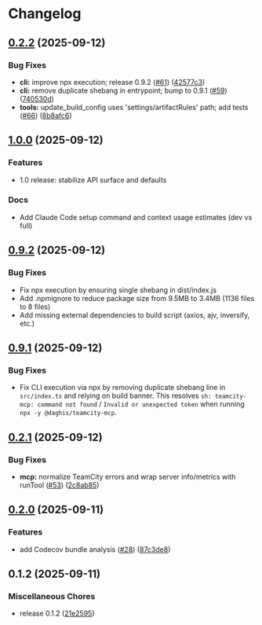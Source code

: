 # Changelog

## [0.2.2](https://github.com/Daghis/teamcity-mcp/compare/v0.2.1...v0.2.2) (2025-09-12)


### Bug Fixes

* **cli:** improve npx execution; release 0.9.2 ([#61](https://github.com/Daghis/teamcity-mcp/issues/61)) ([42577c3](https://github.com/Daghis/teamcity-mcp/commit/42577c3ed78dd7e29f21f6c8138d96da49582892))
* **cli:** remove duplicate shebang in entrypoint; bump to 0.9.1 ([#59](https://github.com/Daghis/teamcity-mcp/issues/59)) ([740530d](https://github.com/Daghis/teamcity-mcp/commit/740530d7bfba6bc81a42f8057fd017a2f8cae14e))
* **tools:** update_build_config uses 'settings/artifactRules' path; add tests ([#66](https://github.com/Daghis/teamcity-mcp/issues/66)) ([8b8afc6](https://github.com/Daghis/teamcity-mcp/commit/8b8afc6f41038bcde21a50a8662f90fa4acb7e9a))

## [1.0.0](https://github.com/Daghis/teamcity-mcp/compare/v0.9.2...v1.0.0) (2025-09-12)

### Features
- 1.0 release: stabilize API surface and defaults

### Docs
- Add Claude Code setup command and context usage estimates (dev vs full)

## [0.9.2](https://github.com/Daghis/teamcity-mcp/compare/v0.9.1...v0.9.2) (2025-09-12)

### Bug Fixes
- Fix npx execution by ensuring single shebang in dist/index.js
- Add .npmignore to reduce package size from 9.5MB to 3.4MB (1136 files to 8 files)
- Add missing external dependencies to build script (axios, ajv, inversify, etc.)

## [0.9.1](https://github.com/Daghis/teamcity-mcp/compare/v0.9.0...v0.9.1) (2025-09-12)

### Bug Fixes
- Fix CLI execution via npx by removing duplicate shebang line in `src/index.ts` and relying on build banner. This resolves `sh: teamcity-mcp: command not found` / `Invalid or unexpected token` when running `npx -y @daghis/teamcity-mcp`.

## [0.2.1](https://github.com/Daghis/teamcity-mcp/compare/v0.2.0...v0.2.1) (2025-09-12)


### Bug Fixes

* **mcp:** normalize TeamCity errors and wrap server info/metrics with runTool ([#53](https://github.com/Daghis/teamcity-mcp/issues/53)) ([2c8ab85](https://github.com/Daghis/teamcity-mcp/commit/2c8ab855a85e5faec4216a498c089e3a1a93ed7b))

## [0.2.0](https://github.com/Daghis/teamcity-mcp/compare/v0.1.2...v0.2.0) (2025-09-11)


### Features

* add Codecov bundle analysis ([#28](https://github.com/Daghis/teamcity-mcp/issues/28)) ([87c3de8](https://github.com/Daghis/teamcity-mcp/commit/87c3de85af34bec5b071d82612d67ba4d5a52702))

## 0.1.2 (2025-09-11)


### Miscellaneous Chores

* release 0.1.2 ([21e2595](https://github.com/Daghis/teamcity-mcp/commit/21e25950074ed49bd3e6c571f432f27fb8bd434e))
